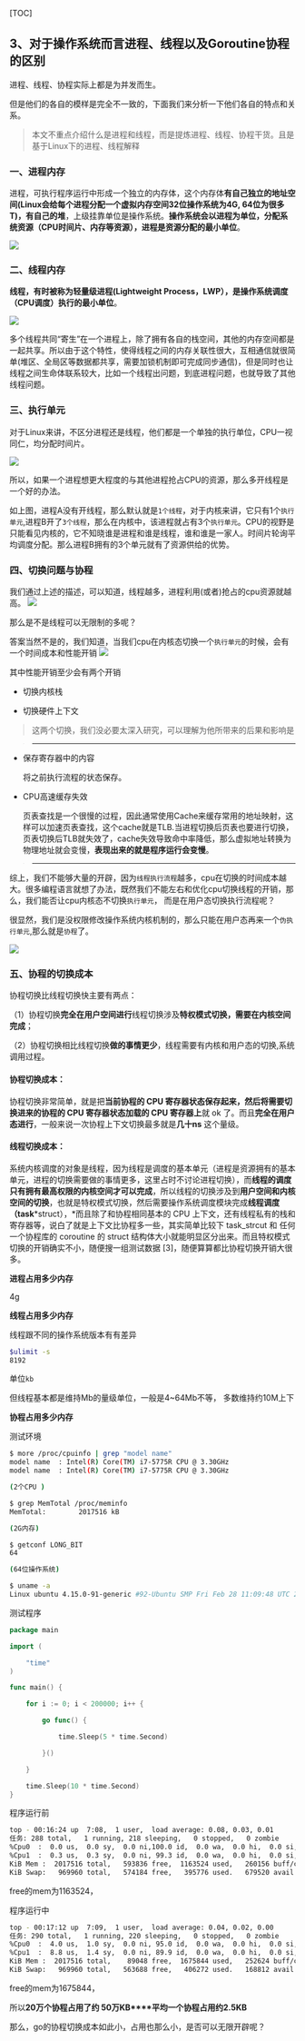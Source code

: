 [TOC]

## 3、对于操作系统而言进程、线程以及Goroutine协程的区别



进程、线程、协程实际上都是为并发而生。

但是他们的各自的模样是完全不一致的，下面我们来分析一下他们各自的特点和关系。



> 本文不重点介绍什么是进程和线程，而是提炼进程、线程、协程干货。且是基于Linux下的进程、线程解释

### 一、进程内存

进程，可执行程序运行中形成一个独立的内存体，这个内存体**有自己独立的地址空间(Linux会给每个进程分配一个虚拟内存空间32位操作系统为4G, 64位为很多T)，有自己的堆**，上级挂靠单位是操作系统。**操作系统会以进程为单位，分配系统资源（CPU时间片、内存等资源），进程是资源分配的最小单位**。

![](images/152-进程线程1.jpeg)

### 二、线程内存

**线程，有时被称为轻量级进程(Lightweight Process，LWP），是操作系统调度（CPU调度）执行的最小单位**。 

![](images/153-进程线程2.jpeg)

多个线程共同“寄生”在一个进程上，除了拥有各自的栈空间，其他的内存空间都是一起共享。所以由于这个特性，使得线程之间的内存关联性很大，互相通信就很简单(堆区、全局区等数据都共享，需要加锁机制即可完成同步通信)，但是同时也让线程之间生命体联系较大，比如一个线程出问题，到底进程问题，也就导致了其他线程问题。



### 三、执行单元

对于Linux来讲，不区分进程还是线程，他们都是一个单独的执行单位，CPU一视同仁，均分配时间片。


![](images/154-进程线程3.jpeg)



所以，如果一个进程想更大程度的与其他进程抢占CPU的资源，那么多开线程是一个好的办法。

如上图，进程A没有开线程，那么默认就是`1个线程`，对于内核来讲，它只有1个`执行单元`,进程B开了`3个线程`，那么在内核中，该进程就占有3个`执行单元`。CPU的视野是只能看见内核的，它不知晓谁是进程和谁是线程，谁和谁是一家人。时间片轮询平均调度分配。那么进程B拥有的3个单元就有了资源供给的优势。



### 四、切换问题与协程



我们通过上述的描述，可以知道，线程越多，进程利用(或者)抢占的cpu资源就越高。
![](images/155-进程线程4.jpeg)

那么是不是线程可以无限制的多呢？

答案当然不是的，我们知道，当我们cpu在内核态切换一个`执行单元`的时候，会有一个时间成本和性能开销
![](images/156-进程线程5.jpeg)

其中性能开销至少会有两个开销

* 切换内核栈

* 切换硬件上下文



> 这两个切换，我们没必要太深入研究，可以理解为他所带来的后果和影响是

> ---

* 保存寄存器中的内容

  将之前执行流程的状态保存。

* CPU高速缓存失效

  页表查找是一个很慢的过程，因此通常使用Cache来缓存常用的地址映射，这样可以加速页表查找，这个cache就是TLB.当进程切换后页表也要进行切换，页表切换后TLB就失效了，cache失效导致命中率降低，那么虚拟地址转换为物理地址就会变慢，**表现出来的就是程序运行会变慢**。

> ---



综上，我们不能够大量的开辟，因为`线程执行流程`越多，cpu在切换的时间成本越大。很多编程语言就想了办法，既然我们不能左右和优化cpu切换线程的开销，那么，我们能否让cpu内核态不切换`执行单元`， 而是在用户态切换执行流程呢？



很显然，我们是没权限修改操作系统内核机制的，那么只能在用户态再来一个`伪执行单元`,那么就是`协程`了。

![](images/157-进程线程6.jpeg)



### 五、协程的切换成本

协程切换比线程切换快主要有两点：

（1）协程切换**完全在用户空间进行**线程切换涉及**特权模式切换，需要在内核空间完成**；

（2）协程切换相比线程切换**做的事情更少**，线程需要有内核和用户态的切换,系统调用过程。



#### 协程切换成本：

协程切换非常简单，就是把**当前协程的 CPU 寄存器状态保存起来，然后将需要切换进来的协程的 CPU 寄存器状态加载的 CPU 寄存器上**就 ok 了。而且**完全在用户态进行**，一般来说一次协程上下文切换最多就是**几十ns** 这个量级。



#### 线程切换成本：

系统内核调度的对象是线程，因为线程是调度的基本单元（进程是资源拥有的基本单元，进程的切换需要做的事情更多，这里占时不讨论进程切换），而**线程的调度只有拥有最高权限的内核空间才可以完成**，所以线程的切换涉及到**用户空间和内核空间的切换**，也就是特权模式切换，然后需要操作系统调度模块完成**线程调度（task***struct），*而且除了和协程相同基本的 CPU 上下文，还有线程私有的栈和寄存器等，说白了就是上下文比协程多一些，其实简单比较下 task_strcut 和 任何一个协程库的 coroutine 的 struct 结构体大小就能明显区分出来。而且特权模式切换的开销确实不小，随便搜一组测试数据 [3]，随便算算都比协程切换开销大很多。



**进程占用多少内存**

4g



**线程占用多少内存**

线程跟不同的操作系统版本有有差异

```bash
$ulimit -s
8192
```

单位`kb`



但线程基本都是维持Mb的量级单位，一般是4~64Mb不等， 多数维持约10M上下



**协程占用多少内存**

测试环境

```bash
$ more /proc/cpuinfo | grep "model name"
model name	: Intel(R) Core(TM) i7-5775R CPU @ 3.30GHz
model name	: Intel(R) Core(TM) i7-5775R CPU @ 3.30GHz

(2个CPU )

$ grep MemTotal /proc/meminfo
MemTotal:        2017516 kB

(2G内存)

$ getconf LONG_BIT
64

(64位操作系统)

$ uname -a
Linux ubuntu 4.15.0-91-generic #92-Ubuntu SMP Fri Feb 28 11:09:48 UTC 2020 x86_64 x86_64 x86_64 GNU/Linux


```



测试程序

```go
package main

import (

    "time"
)

func main() {

    for i := 0; i < 200000; i++ {

        go func() {

            time.Sleep(5 * time.Second)

        }()

    }

    time.Sleep(10 * time.Second)
}

```





程序运行前

```bash
top - 00:16:24 up  7:08,  1 user,  load average: 0.08, 0.03, 0.01
任务: 288 total,   1 running, 218 sleeping,   0 stopped,   0 zombie
%Cpu0  :  0.0 us,  0.0 sy,  0.0 ni,100.0 id,  0.0 wa,  0.0 hi,  0.0 si,  0.0 st
%Cpu1  :  0.3 us,  0.3 sy,  0.0 ni, 99.3 id,  0.0 wa,  0.0 hi,  0.0 si,  0.0 st
KiB Mem :  2017516 total,   593836 free,  1163524 used,   260156 buff/cache
KiB Swap:   969960 total,   574184 free,   395776 used.   679520 avail Mem 
```

free的mem为1163524，



程序运行中

```bash
top - 00:17:12 up  7:09,  1 user,  load average: 0.04, 0.02, 0.00
任务: 290 total,   1 running, 220 sleeping,   0 stopped,   0 zombie
%Cpu0  :  4.0 us,  1.0 sy,  0.0 ni, 95.0 id,  0.0 wa,  0.0 hi,  0.0 si,  0.0 st
%Cpu1  :  8.8 us,  1.4 sy,  0.0 ni, 89.9 id,  0.0 wa,  0.0 hi,  0.0 si,  0.0 st
KiB Mem :  2017516 total,    89048 free,  1675844 used,   252624 buff/cache
KiB Swap:   969960 total,   563688 free,   406272 used.   168812 avail Mem 
```

free的mem为1675844，

所以**20万个协程占用了约 50万KB****平均一个协程占用约2.5KB**



那么，go的协程切换成本如此小，占用也那么小，是否可以无限开辟呢？


